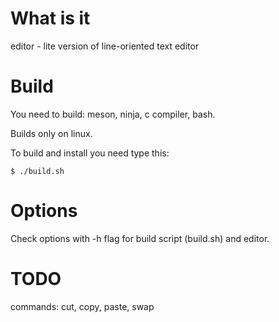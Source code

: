 # What is it

editor - lite version of line-oriented text editor

# Build

You need to build: meson, ninja, c compiler, bash.

Builds only on linux.

To build and install you need type this:
```shell
$ ./build.sh
```

# Options

Check options with -h flag for build script (build.sh) and editor.

# TODO

commands: cut, copy, paste, swap